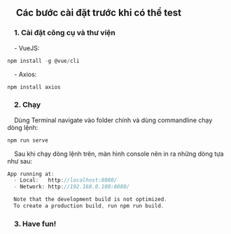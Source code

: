 ## &nbsp;&nbsp;&nbsp;&nbsp;Các bước cài đặt trước khi có thể test

### &nbsp;&nbsp;&nbsp;&nbsp;1. Cài đặt công cụ và thư viện

&nbsp;&nbsp;&nbsp;&nbsp;- VueJS:
```c
npm install -g @vue/cli
```

&nbsp;&nbsp;&nbsp;&nbsp;- Axios:
```c
npm install axios
```

### &nbsp;&nbsp;&nbsp;&nbsp;2. Chạy

&nbsp;&nbsp;&nbsp;&nbsp;Dùng Terminal  navigate vào folder chính và dùng commandline chạy dòng lệnh:
```c
npm run serve
```

&nbsp;&nbsp;&nbsp;&nbsp;Sau khi chạy dòng lệnh trên, màn hình console nên in ra những dòng tựa như sau:
```c
App running at:
  - Local:   http://localhost:8080/
  - Network: http://192.168.0.100:8080/

  Note that the development build is not optimized.
  To create a production build, run npm run build.
```

### &nbsp;&nbsp;&nbsp;&nbsp;3. Have fun!